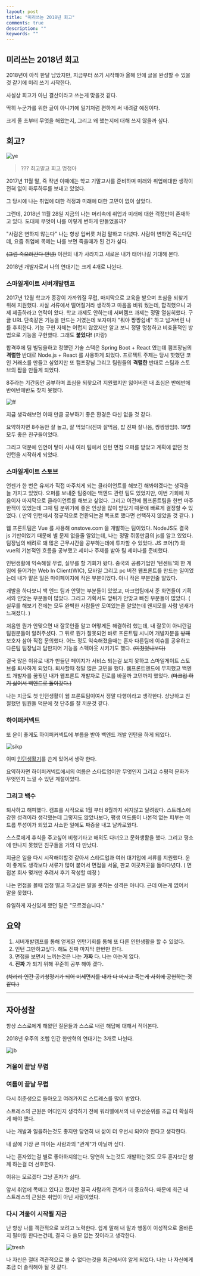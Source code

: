 ```yaml
---
layout: post
title: "미리쓰는 2018년 회고"
comments: true
description: ""
keywords: ""
---
```


## 미리쓰는 2018년 회고

2018년이 아직 한달 남았지만, 지금부터 쓰기 시작해야 올해 안에 글을 완성할 수 있을것 같기에 미리 쓰기 시작한다.

사실상 회고가 아닌 결산이라고 쓰는게 맞을것 같다.

딱히 누군가를 위한 글이 아니기에 일기처럼 편하게 써 내려갈 예정이다.

크게 올 초부터 무엇을 해왔는지, 그리고 왜 했는지에 대해 쓰지 않을까 싶다.



## 회고?

![ye](/images/result2018/ye.png)

> ??? 최고말고 회고 멍청아

2017년 11월 말, 즉 작년 이때에는 학교 기말고사를 준비하며 미래와 취업에대한 생각이 전혀 없이 하루하루를 보내고 있었다.

그 당시에 나는 취업에 대한 걱정과 미래에 대한 고민이 없이 살았다.

그런데, 2018년 11월 28일 지금의 나는 머리속에 취업과 미래에 대한 걱정만이 존재하고 있다. 도대체 무엇이 나를 이렇게 변하게 만들었을까?

"사람은 변하지 않는다" 나는 항상 입버릇 처럼 말하고 다녔다. 사람이 변하면 죽는다던데, 요즘 취업에 목메는 나를 보면 죽을때가 된 건가 싶다.

~~(그럼 죽으러간다 안녕)~~ 이전의 내가 사라지고 새로운 내가 태어나길 기대해 본다.



2018년 개발자로서 나의 연대기는 크게 4개로 나뉜다.



### 스마일게이트 서버개발캠프

2017년 12월 학교가 종강이 가까워질 무렵, 마지막으로 교육을 받으며 초심을 되찾기 위해 지원했다. 사실 서류에서 떨어질거라 생각하고 마음을 비워 뒀는데, 합격했으니 과제 제출하라고 연락이 왔다. 학교 과제도 안하는데 서버캠프 과제는 정말 열심히했다. 구글 URL 단축같은 기능을 만드는 거였는데  보자마자 "뭐야 짱짱쉽네" 하고 넘겨버린 나를 후회한다. 기능 구현 자체는 어렵지 않았지만 알고 보니 정말 멍청하고 비효율적인 방법으로 기능을 구현했다.  그래도 **붙었다!** (자랑)

합격후에 팀 빌딩을하고 정했던 기술 스택은 Spring Boot + React 였는데 캠프장님의 **격렬한** 반대로 Node.js + React 를 사용하게 되었다. 프로젝트 주제는 당시 핫했던 코인 거래소를 만들고 싶었지만 또 캠프장님 그리고 팀원들의 **격렬한**  반대로 스팀과 스토브의 짭을 만들게 되었다. 

8주라는 기간동안 공부하며 초심을 되찾으려 지원했지만 잃어버린 내 초심은 반에반에반에반에반도 찾지 못했다. 

![ff](/images/result2018/firstmind.png)



지금 생각해보면 이때 만큼 공부하기 좋은 환경은 다신 없을 것 같다.





요약하자면 8주동안 잘 놀고, 잘 먹었다(진짜 잘먹음, 밥 진짜 잘나옴, 짱짱짱임!). 19명 모두 좋은 친구들이었다.

그리고 덕분에 인연이 닿아 사내 여러 팀에서 인턴 면접 오퍼를 받았고 계획에 없던 첫 인턴을 시작하게 되었다.

### 스마일게이트 스토브



언젠가 한 번은 유저가 직접 마주치게 되는 클라이언트를 해보긴 해봐야겠다는 생각을 늘 가지고 있었다. 오퍼를 보내준 팀중에는 백엔드 관련 팀도 있었지만, 이번 기회에 처음이자 마지막으로 클라이언트를 해보고 싶었다. 그리고 이전에 웹프론트팀을 한번 마주한적이 있었는데 그때 팀 분위기에 좋은 인상을 많이 받았기 때문에 빠르게 결정할 수 있었다. ( 만약 인턴에서 정규직으로 전환되는걸 목표로 했다면 선택하지 않았을 것 같다. )



웹 프론트팀은 Vue 를 사용해 onstove.com 을 개발하는 팀이었다. NodeJS도 결국 js 기반이었기 때문에 별 문제 없을줄 알았는데, 나는 정말 쥐똥만큼의 js를 알고 있었다. 팀장님의 배려로 꽤 많은 근무시간을 공부하는데에 투자할 수 있었다. JS 코어(?) 와 vue의 기본적인 흐름을 공부했고 세미나 주제를 받아 팀 세미나를 준비했다. 

인턴생활에 익숙해질 무렵, 실무를 할 기회가 왔다. 중국의 공룡기업인 '텐센트'의 한 게임에 들어가는 Web In Client(WIC), 모바일 그리고 pc 버전 웹프론트를 만드는 일이었는데 내가 맡은 일은 마이페이지에 작은 부분이었다. 아니 작은 부분인줄 알았다. 



개발을 하다보니 백 엔드 팀과 안맞는 부분들이 있었고, 마크업팀에서 준 화면들이 기획서와 안맞는 부분들이 많았다. 그리고 기획서도 앞뒤가 안맞고 빠진 부분들이 많았다. ( 실무를 해보기 전에는 모두 완벽한 사람들만 모여있는줄 알았는데 왠지모를 사람 냄새가 느껴졌다. )



처음엔 뭔가 안맞으면 내 잘못인줄 알고 어떻게든 해결하려 했는데, 내 잘못이 아니란걸 팀원분들이 알려주셨다. 그 뒤로 뭔가 잘못되면 바로 프론트팀 시니어 개발자분을 ~~방패~~ 보호자 삼아 직접 문의했다. 어느 정도 익숙해졌을때는 혼자 다른팀에 이슈를 공유하고 다른팀 팀장님과 담판지어 기능을 스펙아웃 시키기도 했다. ~~(미쳤었나보다)~~



결국 많은 이유로 내가 만들던 페이지가 서비스 되는걸 보지 못하고 스마일게이트 스토브를 퇴사하게 되었다. 퇴사할때 정말 많은 고민을 했다. 웹프론트엔드에 무지했고 백엔드 개발자를 꿈꿧던 내가 웹프론트 개발자로 진로를 바꿀까 고민까지 했었다. ~~(마크업 하기 싫어서 백엔드로 돌아갔다.)~~





나는 지금도 첫 인턴생활이 웹 프론트팀이여서 정말 다행이라고 생각한다. 상냥하고 친절했던 팀원들 덕분에 첫 단추를 잘 끼운것 같다.



### 하이퍼커넥트

또 운이 좋게도 하이퍼커넥트에 부름을 받아 백엔드 개발 인턴을 하게 되었다. 

![sikp](/images/result2018/skip.jpg)



이미 [인턴생활기](https://manhyuk.github.io/hpcnt/)를 쓴게 있어서 생략 한다.



요약하자면 하이퍼커넥트에서의 여름은 스타트업이란 무엇인지 그리고 수평적 문화가 무엇인지 느낄 수 있던 계절이었다.



### 그리고 백수

퇴사하고 해피했다. 캠프를 시작으로 1월 부터 8월까지 쉬지않고 달려왔다. 스트레스에 강한 성격이라 생각했는데 그렇지도 않았나보다, 평생 여드름이 나본적 없는 피부는 여드름 투성이가 되었고 사소한 일에도 짜증을 내고 날카로웠다. 



스스로에게 휴식을 주고싶어 비행기타고 해외도 다녀오고 문화생활을 했다. 그리고 평소에 만나지 못했던 친구들을 거의 다 만났다.

지금은 일을 다시 시작해야할것 같아서 스타트업과 여러 대기업에 서류를 지원했다. 운이 좋게도 생각보다 서류가 많이 붙어서 면접을 서울, 판교 이곳저곳을 돌아다녔다. ( 면접본 회사 몇개만 추려서 후기 작성할 예정 )

나는 면접을 볼때 엄청 떨고 하고싶은 말을 못하는 성격은 아니다. 근데 아는게 없어서 말을 못했다.

유일하게 자신있게 했던 말은 "모르겠습니다." 



## 요약

1. 서버개발캠프를 통해 얻게된 인턴기회를 통해 또 다른 인턴생활을 할 수 있었다.
2. 인턴 그만하고싶다. 해도 진짜 마지막 한번만 한다.
3. 면접을 보면서 느끼는것은 나는 **가짜** 다. 나는 아는게 없다. 
4. **진짜** 가 되기 위해 꾸준히 공부 해야 겠다.



~~(차라리 인간 공기청정기가 되어 미세먼지를 내가 다 마시고 죽는게 사회에 공헌하는 것 같다.)~~ 



---



## 자아성찰

항상 스스로에게 해왔던 질문들과 스스로 내린 해답에 대해서 적어본다.



2018년 우주의 조빱 인간 한만혁의 연대기는 3개로 나뉜다.

![jb](/images/result2018/jobbabofuniverse.jpg)





### 겨울이 끝날 무렵



### 여름이 끝날 무렵

다시 취준생으로 돌아오고 여러가지로 스트레스를 많이 받았다.

스트레스의 근원은 어디인지 생각하기 전에 워라밸에서의 내 우선순위를 조금 더 확실하게 해야 했다.

나는 개발과 일을하는것도 좋지만 당연히 내 삶이 더 우선시 되어야 한다고 생각한다.

내 삶에 가장 큰 파이는 사람과의 "관계"가 아닐까 싶다. 

나는 혼자있는걸 별로 좋아하지않는다. 당연히 노는것도 개발하는것도 모두 혼자보단 함께 하는걸 더 선호한다.



이유는 모르겠다 그냥 혼자가 싫다. 



앞서 취업에 목메고 있다고 했지만 결국 사람과의 관계가 더 중요하다. 때문에 최근 내 스트레스의 근원은 취업이 아닌 사람이었다. 





### 다시 겨울이 시작될 지금

난 항상 나를 객관적으로 보려고 노력한다. 쉽게 말해 내 말과 행동이 이성적으로 올바른지 필터링 한다는건데, 결국 다 쓸모 없는 짓이라고 생각한다. 

![tresh](/images/result2018/tresh.jpg)



나 자신은 절대 객관적으로 볼 수 없다는것을 최근에서야 알게 되었다. 나는 나 자신에게 조금 더 솔직해야 될 것 같다.


